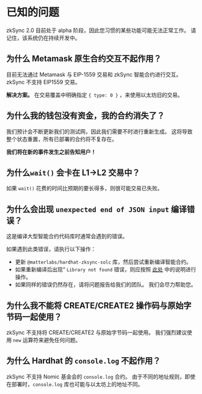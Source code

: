 # 已知的问题

zkSync 2.0 目前处于 alpha 阶段，因此您习惯的某些功能可能无法正常工作。 请记住，该系统仍在持续开发中。

## 为什么 Metamask 原生合约交互不起作用？

目前无法通过 Metamask 与 EIP-1559 交易和 zkSync 智能合约进行交互。 zkSync 不支持 EIP1559 交易。

**解决方案。** 在交易覆盖中明确指定 `{ type: 0 }` ，来使用以太坊旧的交易。

## 为什么我的钱包没有资金，我的合约消失了？

我们预计会不断更新我们的测试网，因此我们需要不时进行重新生成。 这将导致整个状态重置，所有已部署的合约将不复存在。

**我们将在新的事件发生之前告知用户！**

## 为什么`wait()` 会卡在 L1->L2 交易中？

如果 `wait()` 花费的时间比预期的要长得多，则很可能交易已失败。

## 为什么会出现 `unexpected end of JSON input` 编译错误？

这是编译大型智能合约代码库时通常会遇到的错误。

如果遇到此类错误，请执行以下操作：

- 更新 `@matterlabs/hardhat-zksync-solc` 库，然后尝试重新编译智能合约。
- 如果重新编译后出现“ `Library not found` 错误，则应按照 [此处](../../../api/hardhat/compiling-libraries.md) 中的说明进行操作。
- 如果同样的错误仍然存在，请将问题报告给我们的团队。 我们会尽力帮助您。

## 为什么我不能将 CREATE/CREATE2 操作码与原始字节码一起使用？

zkSync 不支持将 CREATE/CREATE2 与原始字节码一起使用。 我们强烈建议使用 `new` 运算符来避免任何问题。

## 为什么 Hardhat 的 `console.log` 不起作用？

zkSync 不支持 Nomic 基金会的 `console.log` 合约。 由于不同的地址规则，即使在部署时，`console.log` 库也可能与以太坊上的地址不同。

<!---

## Metamask native transfers not working

It is not currently possible to transfer ERC-20 tokens inside the Metamask interface.

**Solution.** For now, transfers inside zkSync you should be done via the [zkSync Wallet](https://portal.zksync.io) dApp.


## Transfers with the _entire_ token balance fail

If you try to transfer the entire balance of a token, which is also the token you pay the fee with, the transaction fails. The reason is that we don’t deduct the fee before setting the amount to be transferred.

**Solution.** Keep aside a small amount to cover the fee.

## Errors before sending a transaction

Similar to above, in cases where the fee should be deducted from the token amount, you may get an error if estimate_gas returns an error.

**Solution.** As above, make sure to keep aside a small amount to cover the fee.

## My contract does not compile, due to an error with “cyclic dependencies”

Unfortunately, some contracts have trouble compiling with our hardhat plugin. This is due to the contracts importing external dependencies. This happens to a small number of projects. We are currently working on resolving this issue.

## My transaction is not shown on the block explorer

Currently, the block explorer does not index the latest produced block. As long as a new block is not produced after the block that contains your transaction, it won't appear
on the block explorer.

**Solution.** You can make a simple transfer (or any other transaction) to make the system produce a new block. The previous block would then appear, including your transaction.
Note that if you know the tx id, you can use our wallet to see its status.
--->
